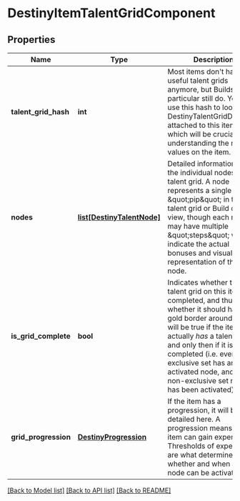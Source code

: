 # DestinyItemTalentGridComponent

## Properties
Name | Type | Description | Notes
------------ | ------------- | ------------- | -------------
**talent_grid_hash** | **int** | Most items don&#39;t have useful talent grids anymore, but Builds in particular still do.  You can use this hash to lookup the DestinyTalentGridDefinition attached to this item, which will be crucial for understanding the node values on the item. | [optional] 
**nodes** | [**list[DestinyTalentNode]**](DestinyTalentNode.md) | Detailed information about the individual nodes in the talent grid.  A node represents a single visual \&quot;pip\&quot; in the talent grid or Build detail view, though each node may have multiple \&quot;steps\&quot; which indicate the actual bonuses and visual representation of that node. | [optional] 
**is_grid_complete** | **bool** | Indicates whether the talent grid on this item is completed, and thus whether it should have a gold border around it.  Only will be true if the item actually *has* a talent grid, and only then if it is completed (i.e. every exclusive set has an activated node, and every non-exclusive set node has been activated) | [optional] 
**grid_progression** | [**DestinyProgression**](DestinyProgression.md) | If the item has a progression, it will be detailed here. A progression means that the item can gain experience. Thresholds of experience are what determines whether and when a talent node can be activated. | [optional] 

[[Back to Model list]](../README.md#documentation-for-models) [[Back to API list]](../README.md#documentation-for-api-endpoints) [[Back to README]](../README.md)


